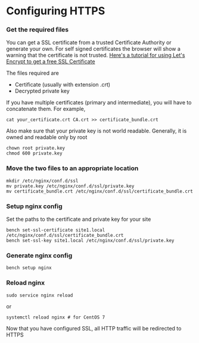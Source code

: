<!-- base_template: frappe_io/www/frappe/frappe_base.html --><!-- add-breadcrumbs -->
# Configuring HTTPS

### Get the required files

You can get a SSL certificate from a trusted Certificate Authority or generate your own. For self signed certificates the browser will show a warning that the certificate is not trusted. [Here's a tutorial for using Let's Encrypt to get a free SSL Certificate](lets-encrypt-ssl-setup.html)

The files required are

* Certificate (usually with extension .crt)
* Decrypted private key

If you have multiple certificates (primary and intermediate), you will have to concatenate them. For example,

	cat your_certificate.crt CA.crt >> certificate_bundle.crt

Also make sure that your private key is not world readable. Generally, it is owned and readable only by root

	chown root private.key
	chmod 600 private.key

### Move the two files to an appropriate location

	mkdir /etc/nginx/conf.d/ssl
	mv private.key /etc/nginx/conf.d/ssl/private.key
	mv certificate_bundle.crt /etc/nginx/conf.d/ssl/certificate_bundle.crt

### Setup nginx config

Set the paths to the certificate and private key for your site
	
	bench set-ssl-certificate site1.local /etc/nginx/conf.d/ssl/certificate_bundle.crt
	bench set-ssl-key site1.local /etc/nginx/conf.d/ssl/private.key

### Generate nginx config
	
	bench setup nginx

### Reload nginx
	
	sudo service nginx reload

or

	systemctl reload nginx # for CentOS 7 

Now that you have configured SSL, all HTTP traffic will be redirected to HTTPS
